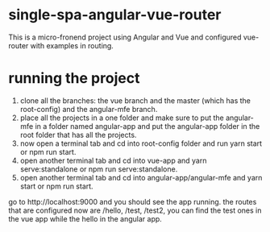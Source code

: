 # single-spa-angular-vue-router

This is a micro-fronend project using Angular and Vue and configured vue-router with examples in routing.

# running the project
1. clone all the branches: the vue branch and the master (which has the root-config) and the angular-mfe branch.
2. place all the projects in a one folder and make sure to put the angular-mfe in a folder named angular-app and put the angular-app folder in the root folder that has all the projects.
3. now open a terminal tab and cd into root-config folder and run yarn start or npm run start.
4. open another terminal tab and cd into vue-app and yarn serve:standalone or npm run serve:standalone.
5. open another terminal tab and cd into angular-app/angular-mfe and yarn start or npm run start.

go to http://localhost:9000 and you should see the app running.
the routes that are configured now are /hello, /test, /test2, you can find the test ones in the vue app while the hello in the angular app.
